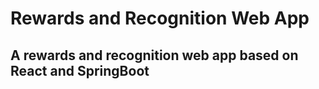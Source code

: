 # Rewards and Recognition Web App
## A rewards and recognition web app based on React and SpringBoot
